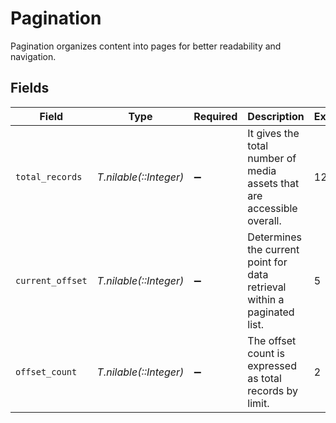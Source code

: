 # Pagination

Pagination organizes content into pages for better readability and navigation.


## Fields

| Field                                                                    | Type                                                                     | Required                                                                 | Description                                                              | Example                                                                  |
| ------------------------------------------------------------------------ | ------------------------------------------------------------------------ | ------------------------------------------------------------------------ | ------------------------------------------------------------------------ | ------------------------------------------------------------------------ |
| `total_records`                                                          | *T.nilable(::Integer)*                                                   | :heavy_minus_sign:                                                       | It gives the total number of media assets that are accessible overall.   | 12                                                                       |
| `current_offset`                                                         | *T.nilable(::Integer)*                                                   | :heavy_minus_sign:                                                       | Determines the current point for data retrieval within a paginated list. | 5                                                                        |
| `offset_count`                                                           | *T.nilable(::Integer)*                                                   | :heavy_minus_sign:                                                       | The offset count is expressed as total records by limit.                 | 2                                                                        |